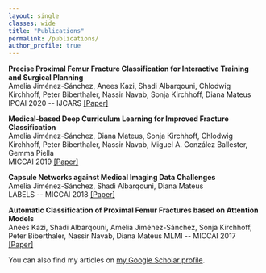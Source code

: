 ```yaml
---
layout: single
classes: wide
title: "Publications"
permalink: /publications/
author_profile: true
---
```



**Precise Proximal Femur Fracture Classification for Interactive Training and Surgical Planning**     
Amelia Jiménez-Sánchez, Anees Kazi, Shadi Albarqouni, Chlodwig Kirchhoff, Peter Biberthaler, Nassir Navab, Sonja Kirchhoff, Diana Mateus  
IPCAI 2020 -- IJCARS [[Paper]](https://arxiv.org/abs/1902.01338)  


**Medical-based Deep Curriculum Learning for Improved Fracture Classification**  
Amelia Jiménez-Sánchez, Diana Mateus, Sonja Kirchhoff, Chlodwig Kirchhoff, Peter Biberthaler, Nassir Navab, Miguel A. González Ballester, Gemma Piella  
MICCAI 2019 [[Paper]](https://arxiv.org/abs/2004.00482)   


**Capsule Networks against Medical Imaging Data Challenges**  
Amelia Jiménez-Sánchez, Shadi Albarqouni, Diana Mateus  
LABELS -- MICCAI 2018 [[Paper]](https://arxiv.org/abs/1807.07559)  


**Automatic Classification of Proximal Femur Fractures based on Attention Models**  
Anees Kazi, Shadi Albarqouni, Amelia Jiménez-Sánchez, Sonja Kirchhoff, Peter Biberthaler, Nassir Navab, Diana Mateus
MLMI -- MICCAI 2017 [[Paper]](https://link.springer.com/chapter/10.1007/978-3-319-67389-9_9) 

You can also find my articles on <a href="https://scholar.google.com/citations?user=2xeIA9sAAAAJ&hl">my Google Scholar profile</a>.

